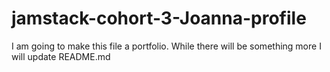 # jamstack-cohort-3-Joanna-profile

<p> I am going to make this file a portfolio. While there will be something more I will update README.md</p>
